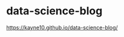 # data-science-blog
<a href="https://kayne10.github.io/data-science-blog/">https://kayne10.github.io/data-science-blog/</a>
